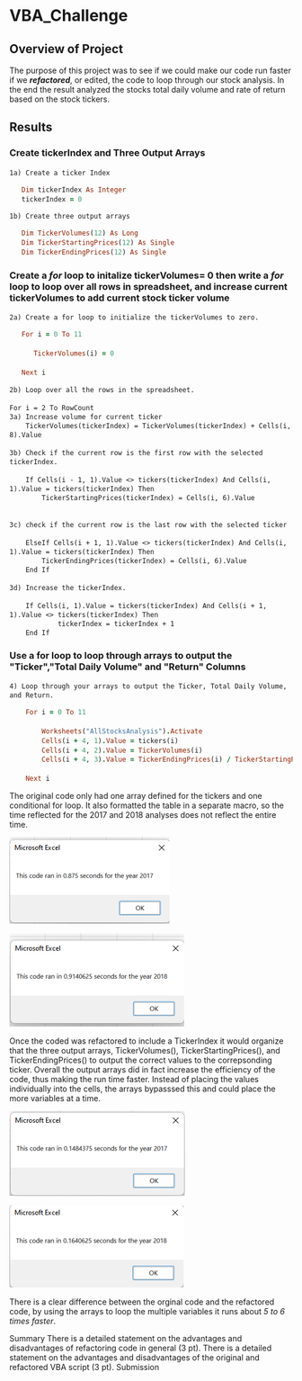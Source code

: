 # VBA_Challenge

## Overview of Project

The purpose of this project was to see if we could make our code run faster if we **_refactored_**, or edited, the code to loop through our stock analysis. In the end the result analyzed the stocks total daily volume and rate of return based on the stock tickers. 

## Results

### Create tickerIndex and Three Output Arrays

    1a) Create a ticker Index
 ```ruby   
    Dim tickerIndex As Integer
    tickerIndex = 0
 ```
    1b) Create three output arrays
 ```ruby      
    Dim TickerVolumes(12) As Long
    Dim TickerStartingPrices(12) As Single
    Dim TickerEndingPrices(12) As Single
 ```

### Create a *for* loop to initalize tickerVolumes= 0 then write a *for* loop to loop over all rows in spreadsheet, and increase current tickerVolumes to add current stock ticker volume

 
    2a) Create a for loop to initialize the tickerVolumes to zero.
 ```ruby 
    For i = 0 To 11
    
       TickerVolumes(i) = 0
       
    Next i
 
 ```
    2b) Loop over all the rows in the spreadsheet.
  
    For i = 2 To RowCount
    3a) Increase volume for current ticker
        TickerVolumes(tickerIndex) = TickerVolumes(tickerIndex) + Cells(i, 8).Value
     
    3b) Check if the current row is the first row with the selected tickerIndex.
     
        If Cells(i - 1, 1).Value <> tickers(tickerIndex) And Cells(i, 1).Value = tickers(tickerIndex) Then
            TickerStartingPrices(tickerIndex) = Cells(i, 6).Value

     
    3c) check if the current row is the last row with the selected ticker
     
        ElseIf Cells(i + 1, 1).Value <> tickers(tickerIndex) And Cells(i, 1).Value = tickers(tickerIndex) Then
            TickerEndingPrices(tickerIndex) = Cells(i, 6).Value
        End If
  
    3d) Increase the tickerIndex.
   
        If Cells(i, 1).Value = tickers(tickerIndex) And Cells(i + 1, 1).Value <> tickers(tickerIndex) Then
                tickerIndex = tickerIndex + 1
        End If

### Use a for loop to loop through arrays to output the "Ticker","Total Daily Volume" and "Return" Columns 

    4) Loop through your arrays to output the Ticker, Total Daily Volume, and Return.
```Ruby    
    For i = 0 To 11
        
        Worksheets("AllStocksAnalysis").Activate
        Cells(i + 4, 1).Value = tickers(i)
        Cells(i + 4, 2).Value = TickerVolumes(i)
        Cells(i + 4, 3).Value = TickerEndingPrices(i) / TickerStartingPrices(i) - 1
    
    Next i
```    
    


The original code only had one array defined for the tickers and one conditional for loop. It also formatted the table in a separate macro, so the time reflected for the 2017 and 2018 analyses does not reflect the entire time. 

![Original Code 2017 Run Time](https://github.com/vanessaneang/VBA_Challenge/blob/main/Resources/VBA_Challenge_2017_notrefactored.png)

![Original Code 2018 Run Time](https://github.com/vanessaneang/VBA_Challenge/blob/main/Resources/VBA_Challenge_2018_notrefactored.png)

Once the coded was refactored to include a TickerIndex it would organize that the three output arrays, TickerVolumes(), TickerStartingPrices(), and TickerEndingPrices() to output the correct values to the correpsonding ticker. Overall the output arrays did in fact increase the efficiency of the code, thus making the run time faster. Instead of placing the values individually into the cells, the arrays bypasssed this and could place the more variables at a time.

![Refactored Code 2017 Run Time](https://github.com/vanessaneang/VBA_Challenge/blob/main/Resources/VBA_Challenge_2017.png)

![Refactored Code 2018 Run Time](https://github.com/vanessaneang/VBA_Challenge/blob/main/Resources/VBA_Challenge_2018.png)

There is a clear difference between the orginal code and the refactored code, by using the arrays to loop the multiple variables it runs about *_5 to 6 times faster_*.



Summary
There is a detailed statement on the advantages and disadvantages of refactoring code in general (3 pt).
There is a detailed statement on the advantages and disadvantages of the original and refactored VBA script (3 pt).
Submission
